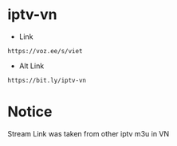 # iptv-vn

- Link
```
https://voz.ee/s/viet
```

- Alt Link
```
https://bit.ly/iptv-vn
```

# Notice
Stream Link was taken from other iptv m3u in VN
